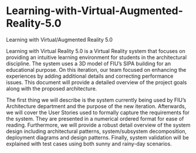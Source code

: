 # Learning-with-Virtual-Augmented-Reality-5.0
Learning with Virtual/Augmented Reality 5.0

Learning with Virtual Reality 5.0 is a Virtual Reality system that focuses on providing an intuitive learning environment for students in the architectural discipline. The system uses a 3D model of FIU’s SIPA building for an educational purpose. On this iteration, our team focused on enhancing the experiences by adding additional details and correcting performance issues. This document will provide a detailed overview of the project goals along with the proposed architecture. 

The first thing we will describe is the system currently being used by FIU’s Architecture department and the purpose of the new iteration. Afterwards, we will cover the User Stories used to formally capture the requirements for the system. They are presented in a numerical ordered format for ease of reading. Furthermore, we will provide a robust detail overview of the system design including architectural patterns, system/subsystem decomposition, deployment diagrams and design patterns. Finally, system validation will be explained with test cases using both sunny and rainy-day scenarios.   
